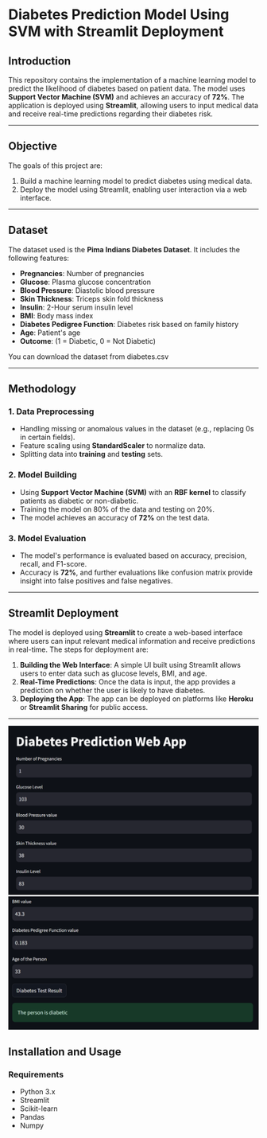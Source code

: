 # **Diabetes Prediction Model Using SVM with Streamlit Deployment**

## **Introduction**

This repository contains the implementation of a machine learning model to predict the likelihood of diabetes based on patient data. The model uses **Support Vector Machine (SVM)** and achieves an accuracy of **72%**. The application is deployed using **Streamlit**, allowing users to input medical data and receive real-time predictions regarding their diabetes risk.

---

## **Objective**

The goals of this project are:
1. Build a machine learning model to predict diabetes using medical data.
2. Deploy the model using Streamlit, enabling user interaction via a web interface.

---

## **Dataset**

The dataset used is the **Pima Indians Diabetes Dataset**. It includes the following features:

- **Pregnancies**: Number of pregnancies
- **Glucose**: Plasma glucose concentration
- **Blood Pressure**: Diastolic blood pressure
- **Skin Thickness**: Triceps skin fold thickness
- **Insulin**: 2-Hour serum insulin level
- **BMI**: Body mass index
- **Diabetes Pedigree Function**: Diabetes risk based on family history
- **Age**: Patient's age
- **Outcome**: (1 = Diabetic, 0 = Not Diabetic)

You can download the dataset from diabetes.csv

---

## **Methodology**

### **1. Data Preprocessing**
- Handling missing or anomalous values in the dataset (e.g., replacing 0s in certain fields).
- Feature scaling using **StandardScaler** to normalize data.
- Splitting data into **training** and **testing** sets.

### **2. Model Building**
- Using **Support Vector Machine (SVM)** with an **RBF kernel** to classify patients as diabetic or non-diabetic.
- Training the model on 80% of the data and testing on 20%.
- The model achieves an accuracy of **72%** on the test data.

### **3. Model Evaluation**
- The model's performance is evaluated based on accuracy, precision, recall, and F1-score.
- Accuracy is **72%**, and further evaluations like confusion matrix provide insight into false positives and false negatives.

---

## **Streamlit Deployment**

The model is deployed using **Streamlit** to create a web-based interface where users can input relevant medical information and receive predictions in real-time. The steps for deployment are:

1. **Building the Web Interface**: A simple UI built using Streamlit allows users to enter data such as glucose levels, BMI, and age.
2. **Real-Time Predictions**: Once the data is input, the app provides a prediction on whether the user is likely to have diabetes.
3. **Deploying the App**: The app can be deployed on platforms like **Heroku** or **Streamlit Sharing** for public access.

---
![alt text](deploy1.png)
![alt text](deploy2.png)
## **Installation and Usage**

### **Requirements**
- Python 3.x
- Streamlit
- Scikit-learn
- Pandas
- Numpy
